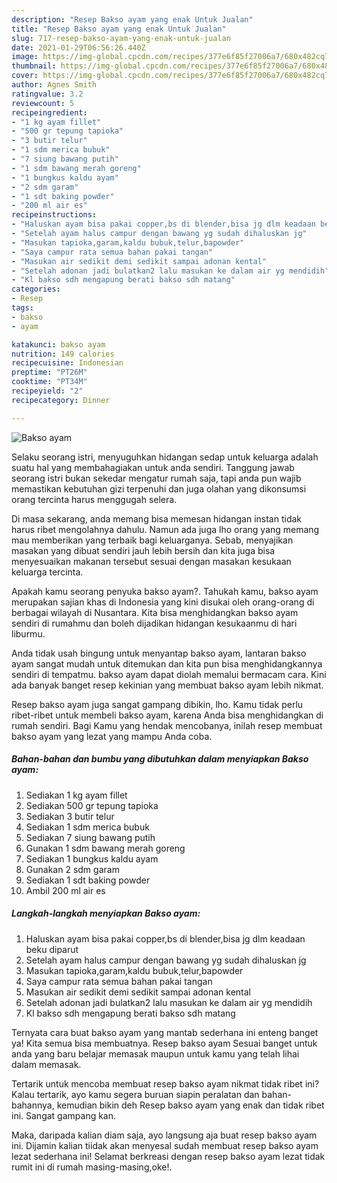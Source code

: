 ```yaml
---
description: "Resep Bakso ayam yang enak Untuk Jualan"
title: "Resep Bakso ayam yang enak Untuk Jualan"
slug: 717-resep-bakso-ayam-yang-enak-untuk-jualan
date: 2021-01-29T06:56:26.440Z
image: https://img-global.cpcdn.com/recipes/377e6f85f27006a7/680x482cq70/bakso-ayam-foto-resep-utama.jpg
thumbnail: https://img-global.cpcdn.com/recipes/377e6f85f27006a7/680x482cq70/bakso-ayam-foto-resep-utama.jpg
cover: https://img-global.cpcdn.com/recipes/377e6f85f27006a7/680x482cq70/bakso-ayam-foto-resep-utama.jpg
author: Agnes Smith
ratingvalue: 3.2
reviewcount: 5
recipeingredient:
- "1 kg ayam fillet"
- "500 gr tepung tapioka"
- "3 butir telur"
- "1 sdm merica bubuk"
- "7 siung bawang putih"
- "1 sdm bawang merah goreng"
- "1 bungkus kaldu ayam"
- "2 sdm garam"
- "1 sdt baking powder"
- "200 ml air es"
recipeinstructions:
- "Haluskan ayam bisa pakai copper,bs di blender,bisa jg dlm keadaan beku diparut"
- "Setelah ayam halus campur dengan bawang yg sudah dihaluskan jg"
- "Masukan tapioka,garam,kaldu bubuk,telur,bapowder"
- "Saya campur rata semua bahan pakai tangan"
- "Masukan air sedikit demi sedikit sampai adonan kental"
- "Setelah adonan jadi bulatkan2 lalu masukan ke dalam air yg mendidih"
- "Kl bakso sdh mengapung berati bakso sdh matang"
categories:
- Resep
tags:
- bakso
- ayam

katakunci: bakso ayam 
nutrition: 149 calories
recipecuisine: Indonesian
preptime: "PT26M"
cooktime: "PT34M"
recipeyield: "2"
recipecategory: Dinner

---
```



![Bakso ayam](https://img-global.cpcdn.com/recipes/377e6f85f27006a7/680x482cq70/bakso-ayam-foto-resep-utama.jpg)

Selaku seorang istri, menyuguhkan hidangan sedap untuk keluarga adalah suatu hal yang membahagiakan untuk anda sendiri. Tanggung jawab seorang istri bukan sekedar mengatur rumah saja, tapi anda pun wajib memastikan kebutuhan gizi terpenuhi dan juga olahan yang dikonsumsi orang tercinta harus menggugah selera.

Di masa  sekarang, anda memang bisa memesan hidangan instan tidak harus ribet mengolahnya dahulu. Namun ada juga lho orang yang memang mau memberikan yang terbaik bagi keluarganya. Sebab, menyajikan masakan yang dibuat sendiri jauh lebih bersih dan kita juga bisa menyesuaikan makanan tersebut sesuai dengan masakan kesukaan keluarga tercinta. 



Apakah kamu seorang penyuka bakso ayam?. Tahukah kamu, bakso ayam merupakan sajian khas di Indonesia yang kini disukai oleh orang-orang di berbagai wilayah di Nusantara. Kita bisa menghidangkan bakso ayam sendiri di rumahmu dan boleh dijadikan hidangan kesukaanmu di hari liburmu.

Anda tidak usah bingung untuk menyantap bakso ayam, lantaran bakso ayam sangat mudah untuk ditemukan dan kita pun bisa menghidangkannya sendiri di tempatmu. bakso ayam dapat diolah memalui bermacam cara. Kini ada banyak banget resep kekinian yang membuat bakso ayam lebih nikmat.

Resep bakso ayam juga sangat gampang dibikin, lho. Kamu tidak perlu ribet-ribet untuk membeli bakso ayam, karena Anda bisa menghidangkan di rumah sendiri. Bagi Kamu yang hendak mencobanya, inilah resep membuat bakso ayam yang lezat yang mampu Anda coba.

<!--inarticleads1-->

##### Bahan-bahan dan bumbu yang dibutuhkan dalam menyiapkan Bakso ayam:

1. Sediakan 1 kg ayam fillet
1. Sediakan 500 gr tepung tapioka
1. Sediakan 3 butir telur
1. Sediakan 1 sdm merica bubuk
1. Sediakan 7 siung bawang putih
1. Gunakan 1 sdm bawang merah goreng
1. Sediakan 1 bungkus kaldu ayam
1. Gunakan 2 sdm garam
1. Sediakan 1 sdt baking powder
1. Ambil 200 ml air es




<!--inarticleads2-->

##### Langkah-langkah menyiapkan Bakso ayam:

1. Haluskan ayam bisa pakai copper,bs di blender,bisa jg dlm keadaan beku diparut
1. Setelah ayam halus campur dengan bawang yg sudah dihaluskan jg
1. Masukan tapioka,garam,kaldu bubuk,telur,bapowder
1. Saya campur rata semua bahan pakai tangan
1. Masukan air sedikit demi sedikit sampai adonan kental
1. Setelah adonan jadi bulatkan2 lalu masukan ke dalam air yg mendidih
1. Kl bakso sdh mengapung berati bakso sdh matang




Ternyata cara buat bakso ayam yang mantab sederhana ini enteng banget ya! Kita semua bisa membuatnya. Resep bakso ayam Sesuai banget untuk anda yang baru belajar memasak maupun untuk kamu yang telah lihai dalam memasak.

Tertarik untuk mencoba membuat resep bakso ayam nikmat tidak ribet ini? Kalau tertarik, ayo kamu segera buruan siapin peralatan dan bahan-bahannya, kemudian bikin deh Resep bakso ayam yang enak dan tidak ribet ini. Sangat gampang kan. 

Maka, daripada kalian diam saja, ayo langsung aja buat resep bakso ayam ini. Dijamin kalian tiidak akan menyesal sudah membuat resep bakso ayam lezat sederhana ini! Selamat berkreasi dengan resep bakso ayam lezat tidak rumit ini di rumah masing-masing,oke!.

